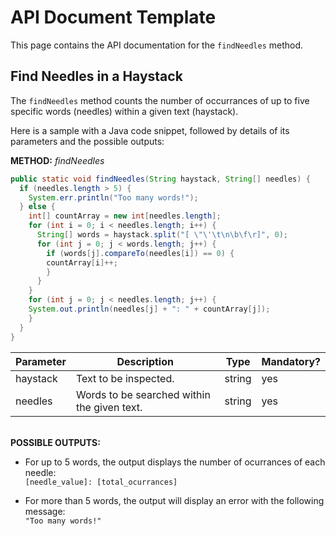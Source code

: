 # API Document Template

This page contains the API documentation for the `findNeedles` method.

## Find Needles in a Haystack

The `findNeedles` method counts the number of occurrances of up to five specific words (needles) within a given text (haystack).

Here is a sample with a Java code snippet, followed by details of its parameters and the possible outputs:

**METHOD:** _findNeedles_
```java
public static void findNeedles(String haystack, String[] needles) {
  if (needles.length > 5) {
    System.err.println("Too many words!");
  } else {
    int[] countArray = new int[needles.length];
    for (int i = 0; i < needles.length; i++) {
      String[] words = haystack.split("[ \"\'\t\n\b\f\r]", 0);
      for (int j = 0; j < words.length; j++) {
        if (words[j].compareTo(needles[i]) == 0) {
        countArray[i]++;
        }
      }
    }
    for (int j = 0; j < needles.length; j++) {
    System.out.println(needles[j] + ": " + countArray[j]);
    }
  }
}
```

|Parameter|Description|Type|Mandatory?|
|---|---|---|---|
|haystack|Text to be inspected.|string|yes|
|needles|Words to be searched within the given text.|string|yes|

<br/>**POSSIBLE OUTPUTS:**

* For up to 5 words, the output displays the number of ocurrances of each needle:
<br/>`[needle_value]: [total_ocurrances]`

* For more than 5 words, the output will display an error with the following message:
<br/>`"Too many words!"`


